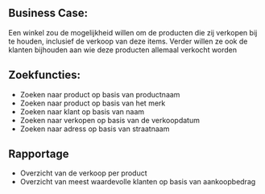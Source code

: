 ## Business Case:

Een winkel zou de mogelijkheid willen om de producten die zij verkopen bij te houden,
inclusief de verkoop van deze items. Verder willen ze ook de klanten bijhouden aan wie
deze producten allemaal verkocht worden





## Zoekfuncties:
-	Zoeken naar product op basis van productnaam
-	Zoeken naar product op basis van het merk
-	Zoeken naar klant op basis van naam
-	Zoeken naar verkopen op basis van de verkoopdatum
-	Zoeken naar adress op basis van straatnaam



## Rapportage
-	Overzicht van de verkoop per product
-	Overzicht van meest waardevolle klanten op basis van aankoopbedrag

